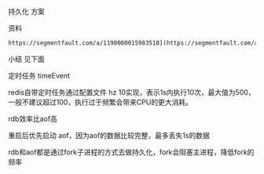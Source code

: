 持久化 方案

资料

```html
https://segmentfault.com/a/1190000015983518](https://segmentfault.com/a/1190000015983518)
```

小结 见下面

定时任务 timeEvent

redis自带定时任务通过配置文件 hz 10实现，表示1s内执行10次，最大值为500，一般不建议超过100，执行过于频繁会带来CPU的更大消耗。

rdb效率比aof高



重启后优先启动 aof，因为aof的数据比较完整，最多丢失1s的数据

rdb和aof都是通过fork子进程的方式去做持久化，fork会阻塞主进程，降低fork的频率

